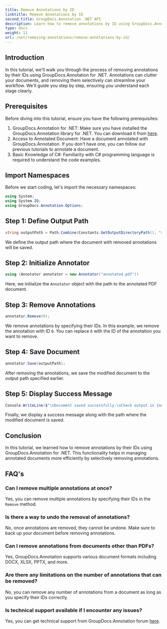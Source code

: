 ```yaml
---
title: Remove Annotations by ID
linktitle: Remove Annotations by ID
second_title: GroupDocs.Annotation .NET API
description: Learn how to remove annotations by ID using GroupDocs.Annotation for .NET. Streamline your document workflow efficiently.
type: docs
weight: 11
url: /net/removing-annotations/remove-annotations-by-id/
---
```

## Introduction
In this tutorial, we'll walk you through the process of removing annotations by their IDs using GroupDocs.Annotation for .NET. Annotations can clutter your documents, and removing them selectively can streamline your workflow. We'll guide you step by step, ensuring you understand each stage clearly.
## Prerequisites
Before diving into this tutorial, ensure you have the following prerequisites:
1. GroupDocs.Annotation for .NET: Make sure you have installed the GroupDocs.Annotation library for .NET. You can download it from [here](https://releases.groupdocs.com/annotation/net/).
2. Access to Annotated Document: Have a document annotated with GroupDocs.Annotation. If you don't have one, you can follow our previous tutorials to annotate a document.
3. Basic Knowledge of C#: Familiarity with C# programming language is required to understand the code examples.

## Import Namespaces
Before we start coding, let's import the necessary namespaces:
```csharp
using System;
using System.IO;
using GroupDocs.Annotation.Options;
```

## Step 1: Define Output Path
```csharp
string outputPath = Path.Combine(Constants.GetOutputDirectoryPath(), "result" + Path.GetExtension("input.pdf"));
```
We define the output path where the document with removed annotations will be saved.
## Step 2: Initialize Annotator
```csharp
using (Annotator annotator = new Annotator("annotated.pdf"))
```
Here, we initialize the `Annotator` object with the path to the annotated PDF document.
## Step 3: Remove Annotations
```csharp
annotator.Remove(0);
```
We remove annotations by specifying their IDs. In this example, we remove the annotation with ID `0`. You can replace `0` with the ID of the annotation you want to remove.
## Step 4: Save Document
```csharp
annotator.Save(outputPath);
```
After removing the annotations, we save the modified document to the output path specified earlier.
## Step 5: Display Success Message
```csharp
Console.WriteLine($"\nDocument saved successfully.\nCheck output in {outputPath}.");
```
Finally, we display a success message along with the path where the modified document is saved.

## Conclusion
In this tutorial, we learned how to remove annotations by their IDs using GroupDocs.Annotation for .NET. This functionality helps in managing annotated documents more efficiently by selectively removing annotations.
## FAQ's
### Can I remove multiple annotations at once?
Yes, you can remove multiple annotations by specifying their IDs in the `Remove` method.
### Is there a way to undo the removal of annotations?
No, once annotations are removed, they cannot be undone. Make sure to back up your document before removing annotations.
### Can I remove annotations from documents other than PDFs?
Yes, GroupDocs.Annotation supports various document formats including DOCX, XLSX, PPTX, and more.
### Are there any limitations on the number of annotations that can be removed?
No, you can remove any number of annotations from a document as long as you specify their IDs correctly.
### Is technical support available if I encounter any issues?
Yes, you can get technical support from GroupDocs.Annotation forum [here](https://forum.groupdocs.com/c/annotation/10).
